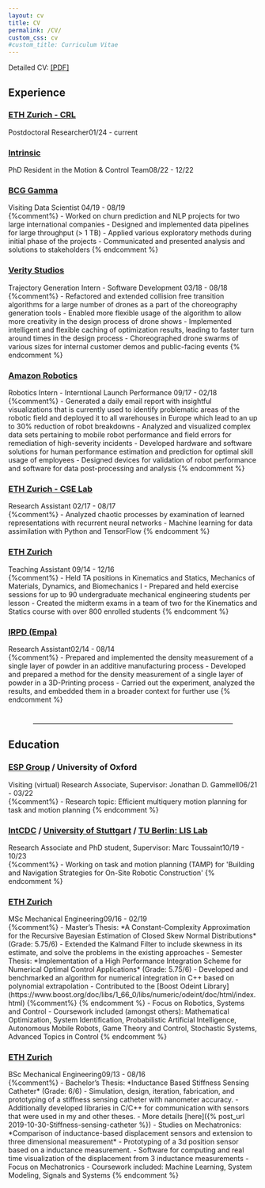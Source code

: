 ```yaml
---
layout: cv
title: CV
permalink: /CV/
custom_css: cv
#custom_title: Curriculum Vitae 
---
```


Detailed CV: <a href="/assets/vhartman_cv_en_1p.pdf">[PDF]</a>

## Experience
### [ETH Zurich - CRL](https://crl.ethz.ch/index.html)
<div class='subtitle'>Postdoctoral Researcher<span class="position-duration">01/24 - current</span></div>

### [Intrinsic](https://intrinsic.ai/)
<div class='subtitle'>PhD Resident in the Motion & Control Team<span class="position-duration">08/22 - 12/22</span></div>

### [BCG Gamma](https://www.bcg.com/beyond-consulting/bcg-gamma/default.aspx)
<div class='subtitle'>Visiting Data Scientist <span class="position-duration">04/19 - 08/19</span></div>
{%comment%}
- Worked on churn prediction and NLP projects for two large international companies
- Designed and implemented data pipelines for large throughput (> 1 TB)
- Applied various exploratory methods during initial phase of the projects
- Communicated and presented analysis and solutions to stakeholders
{% endcomment %}

### [Verity Studios](https://veritystudios.com/)
<div class='subtitle'>Trajectory Generation Intern - Software Development <span class="position-duration">03/18 - 08/18</span></div>
{%comment%}
- Refactored and extended collision free transition algorithms for a large number of drones as a part of the choreography generation tools
- Enabled more flexible usage of the algorithm to allow more creativity in the design process of drone shows
- Implemented intelligent and flexible caching of optimization results, leading to faster turn around times in the design process
- Choreographed drone swarms of various sizes for internal customer demos and public-facing events
{% endcomment %}

### [Amazon Robotics](https://www.amazonrobotics.com/)
<div class='subtitle'>Robotics Intern - Interntional Launch Performance <span class="position-duration">09/17 - 02/18</span></div>
{%comment%}
- Generated a daily email report with insightful visualizations that is currently used to identify problematic areas of the robotic field and
deployed it to all warehouses in Europe which lead to an up to 30% reduction of robot breakdowns
- Analyzed and visualized complex data sets pertaining to mobile robot performance and field errors for remediation of high-severity incidents
- Developed hardware and software solutions for human performance estimation and prediction for optimal skill usage of employees
- Designed devices for validation of robot performance and software for data post-processing and analysis
{% endcomment %}

### [ETH Zurich - CSE Lab](https://www.cse-lab.ethz.ch/)
<div class='subtitle'>Research Assistant <span class="position-duration">02/17 - 08/17</span></div>
{%comment%}
- Analyzed chaotic processes by examination of learned representations with recurrent neural networks
- Machine learning for data assimilation with Python and TensorFlow
{% endcomment %}

### [ETH Zurich](https://www.mavt.ethz.ch/)
<div class='subtitle'>Teaching Assistant <span class="position-duration">09/14 - 12/16</span></div>
{%comment%}
- Held TA positions in Kinematics and Statics, Mechanics of Materials, Dynamics, and Biomechanics I
- Prepared and held exercise sessions for up to 90 undergraduate mechanical engineering students per lesson
- Created the midterm exams in a team of two for the Kinematics and Statics course with over 800 enrolled students
{% endcomment %}

### [IRPD (Empa)](https://www.irpd.ch/de/)
<div class='subtitle'>Research Assistant<span class="position-duration">02/14 - 08/14</span></div>
{%comment%}
- Prepared and implemented the density measurement of a single layer of powder in an additive manufacturing process
- Developed and prepared a method for the density measurement of a single layer of powder in a 3D-Printing process 
- Carried out the experiment, analyzed the results, and embedded them in a broader context for further use
{% endcomment %}

<hr style="width:80%;margin-left: auto; margin-right: auto; margin-top: 40px;margin-bottom: 20px;">

## Education
### [ESP Group](https://robotic-esp.com/) / University of Oxford
<div class='subtitle'>Visiting (virtual) Research Associate, Supervisor: Jonathan D. Gammell<span class="position-duration">06/21 - 03/22</span></div>
{%comment%}
- Research topic: Efficient multiquery motion planning for task and motion planning
{% endcomment %}

### [IntCDC](https://icd.uni-stuttgart.de/) / [University of Stuttgart](https://www.ipvs.uni-stuttgart.de/abteilungen/mlr/) / [TU Berlin: LIS Lab](https://argmin.lis.tu-berlin.de/)
<div class='subtitle'>Research Associate and PhD student, Supervisor: Marc Toussaint<span class="position-duration">10/19 - 10/23</span></div>
{%comment%}
- Working on task and motion planning (TAMP) for 'Building and Navigation Strategies for On-Site Robotic Construction' 
{% endcomment %}

### [ETH Zurich](https://www.mavt.ethz.ch/)
<div class='subtitle'>MSc Mechanical Engineering<span class="position-duration">09/16 - 02/19</span></div>
{%comment%}
- Master’s Thesis: *A Constant-Complexity Approximation for the Recursive Bayesian Estimation of Closed Skew Normal Distributions* (Grade: 5.75/6)
  - Extended the Kalmand Filter to include skewness in its estimate, and solve the problems in the existing approaches
- Semester Thesis: *Implementation of a High Performance Integration Scheme for Numerical Optimal Control Applications* (Grade: 5.75/6)
  - Developed and benchmarked an algorithm for numerical integration in C++ based on polynomial extrapolation
  - Contributed to the [Boost Odeint Library](https://www.boost.org/doc/libs/1_66_0/libs/numeric/odeint/doc/html/index.html)
{%comment%}
<!---  - More details [here]({% post_url 2019-11-01-Adams-Bashforth-Boost-Odeint %})-->
{% endcomment %}
- Focus on Robotics, Systems and Control
  - Coursework included (amongst others): Mathematical Optimization, System Identification, Probabilistic Artificial Intelligence, Autonomous Mobile Robots, Game Theory and Control, Stochastic Systems, Advanced Topics in Control
{% endcomment %}


### [ETH Zurich](https://www.mavt.ethz.ch/)
<div class='subtitle'>BSc Mechanical Engineering<span class="position-duration">09/13 - 08/16</span></div>
{%comment%}
- Bachelor’s Thesis: *Inductance Based Stiffness Sensing Catheter* (Grade: 6/6)
  - Simulation, design, iteration, fabrication, and prototyping of a stiffness sensing catheter with nanometer accuracy.
  - Additionally developed libraries in C/C++ for communication with sensors that were used in my and other theses.
    - More details [here]({% post_url 2019-10-30-Stiffness-sensing-catheter %})
- Studies on Mechatronics: *Comparison of inductance-based displacement sensors and extension to three dimensional measurement*
  - Prototyping of a 3d position sensor based on a inductance measurement.
  - Software for computing and real time visualization of the displacement from 3 inductance measurements
- Focus on Mechatronics
  - Coursework included: Machine Learning, System Modeling, Signals and Systems
{% endcomment %}
 
